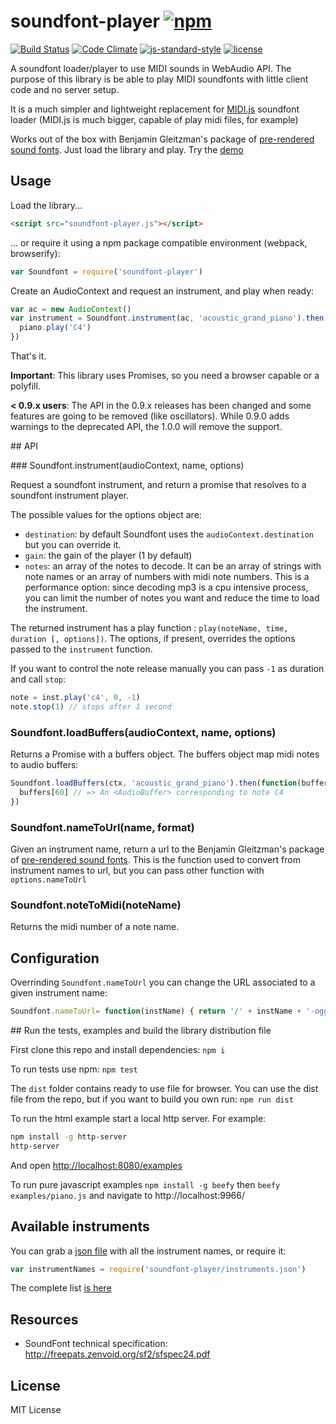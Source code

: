 # soundfont-player [![npm](https://img.shields.io/npm/v/soundfont-player.svg)](https://www.npmjs.com/package/soundfont-player)

[![Build Status](https://travis-ci.org/danigb/soundfont-player.svg?branch=master)](https://travis-ci.org/danigb/soundfont-player) [![Code Climate](https://codeclimate.com/github/danigb/soundfont-player/badges/gpa.svg)](https://codeclimate.com/github/danigb/soundfont-player) [![js-standard-style](https://img.shields.io/badge/code%20style-standard-brightgreen.svg?style=flat)](https://github.com/feross/standard) [![license](https://img.shields.io/npm/l/soundfont-player.svg)](https://www.npmjs.com/package/soundfont-player)

A soundfont loader/player to use MIDI sounds in WebAudio API.
The purpose of this library is be able to play MIDI soundfonts with little client code and no server setup.

It is a much simpler and lightweight replacement for [MIDI.js](https://github.com/mudcube/MIDI.js) soundfont loader (MIDI.js is much bigger, capable of play midi files, for example)

Works out of the box with Benjamin Gleitzman's package of
[pre-rendered sound fonts](https://github.com/gleitz/midi-js-soundfonts). Just load the library and play. Try the [demo](http://danigb.github.io/soundfont-player/#demo)

## Usage

Load the library...

```html
<script src="soundfont-player.js"></script>
```

... or require it using a npm package compatible environment (webpack, browserify):

```js
var Soundfont = require('soundfont-player')
```

Create an AudioContext and request an instrument, and play when ready:

```js
var ac = new AudioContext()
var instrument = Soundfont.instrument(ac, 'acoustic_grand_piano').then(function (piano) {
  piano.play('C4')
})
```

That's it.

__Important__: This library uses Promises, so you need a browser capable or a polyfill.

__< 0.9.x users__: The API in the 0.9.x releases has been changed and some features are going to be removed (like oscillators). While 0.9.0 adds warnings to the deprecated API, the 1.0.0 will remove the support.


## API

### Soundfont.instrument(audioContext, name, options)

Request a soundfont instrument, and return a promise that resolves to a soundfont instrument player.

The possible values for the options object are:

- `destination`: by default Soundfont uses the `audioContext.destination` but you can override it.
- `gain`: the gain of the player (1 by default)
- `notes`: an array of the notes to decode. It can be an array of strings with note names or an array of numbers with midi note numbers. This is a performance option: since decoding mp3 is a cpu intensive process, you can limit the number of notes you want and reduce the time to load the instrument.

The returned instrument has a play function : `play(noteName, time, duration [, options])`. The options, if present, overrides the options passed to the `instrument` function.

If you want to control the note release manually you can pass `-1` as duration and call `stop`:

```js
note = inst.play('c4', 0, -1)
note.stop(1) // stops after 1 second
```

### Soundfont.loadBuffers(audioContext, name, options)

Returns a Promise with a buffers object. The buffers object map midi notes to
audio buffers:

```js
Soundfont.loadBuffers(ctx, 'acoustic_grand_piano').then(function(buffers) {
  buffers[60] // => An <AudioBuffer> corresponding to note C4
})
```

### Soundfont.nameToUrl(name, format)

Given an instrument name, return a url to the Benjamin Gleitzman's package of
[pre-rendered sound fonts](https://github.com/gleitz/midi-js-soundfonts). This is the function used to convert from instrument names to url, but you can pass other function with `options.nameToUrl`

### Soundfont.noteToMidi(noteName)

Returns the midi number of a note name.

## Configuration

Overrinding `Soundfont.nameToUrl` you can change the URL associated to a given instrument name:
```js
Soundfont.nameToUrl= function(instName) { return '/' + instName + '-ogg.js'; }
```


## Run the tests, examples and build the library distribution file

First clone this repo and install dependencies: `npm i`

To run tests use npm: `npm test`

The `dist` folder contains ready to use file for browser. You can use the dist file from the repo, but if you want to build you own run: `npm run dist`

To run the html example start a local http server. For example:

```bash
npm install -g http-server
http-server
```

And open [http://localhost:8080/examples](http://localhost:8080/examples)

To run pure javascript examples `npm install -g beefy` then `beefy examples/piano.js` and navigate to http://localhost:9966/


## Available instruments

You can grab a [json file](https://github.com/danigb/soundfont-player/blob/master/instruments.json) with all the instrument names, or require it:

```js
var instrumentNames = require('soundfont-player/instruments.json')
```

The complete list [is here](https://github.com/danigb/soundfont-player/blob/master/INSTRUMENTS.md)

## Resources

- SoundFont technical specification: http://freepats.zenvoid.org/sf2/sfspec24.pdf

## License

MIT License

